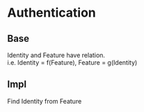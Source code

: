 # Authentication

## Base
Identity and Feature have relation.  
i.e. Identity = f(Feature), Feature = g(Identity)

## Impl
Find Identity from Feature
